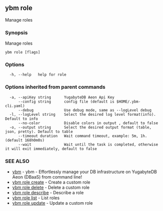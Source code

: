## ybm role

Manage roles

### Synopsis

Manage roles

```
ybm role [flags]
```

### Options

```
  -h, --help   help for role
```

### Options inherited from parent commands

```
  -a, --apiKey string      YugabyteDB Aeon Api Key
      --config string      config file (default is $HOME/.ybm-cli.yaml)
      --debug              Use debug mode, same as --logLevel debug
  -l, --logLevel string    Select the desired log level format(info). Default to info
      --no-color           Disable colors in output , default to false
  -o, --output string      Select the desired output format (table, json, pretty). Default to table
      --timeout duration   Wait command timeout, example: 5m, 1h. (default 168h0m0s)
      --wait               Wait until the task is completed, otherwise it will exit immediately, default to false
```

### SEE ALSO

* [ybm](ybm.md)	 - ybm - Effortlessly manage your DB infrastructure on YugabyteDB Aeon (DBaaS) from command line!
* [ybm role create](ybm_role_create.md)	 - Create a custom role
* [ybm role delete](ybm_role_delete.md)	 - Delete a custom role
* [ybm role describe](ybm_role_describe.md)	 - Describe a role
* [ybm role list](ybm_role_list.md)	 - List roles
* [ybm role update](ybm_role_update.md)	 - Update a custom role

